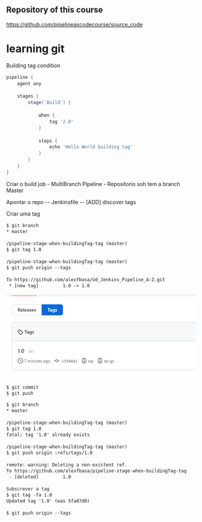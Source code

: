 ## Repository of this course

https://github.com/pipelineascodecourse/source_code

# learning git

Building tag condition

```groovy
pipeline {
    agent any

    stages {
        stage('Build') {

            when {
                tag '2.0'
            }

            steps {
                echo 'Hello World building tag'
            }
        }
    }
}
```

Criar o build job - MultiBranch Pipeline - Repositorio soh tem a branch Master

Apontar o repo -- Jenkinsfile -- [ADD] discover tags

Criar uma tag

```text
$ git branch
* master

/pipeline-stage-when-buildingTag-tag (master)
$ git tag 1.0

/pipeline-stage-when-buildingTag-tag (master)
$ git push origin --tags

To https://github.com/alexfbasa/Ud_Jenkins_Pipeline_A-Z.git
 * [new tag]         1.0 -> 1.0   
```
![git_tag](images/git-tag.png)
```
$ git commit 
$ git push
```

```text
$ git branch
* master

/pipeline-stage-when-buildingTag-tag (master)
$ git tag 1.0
fatal: tag '1.0' already exists

/pipeline-stage-when-buildingTag-tag (master)
$ git push origin :refs/tags/1.0

remote: warning: Deleting a non-existent ref.
To https://github.com/alexfbasa/pipeline-stage-when-buildingTag-tag
 - [deleted]         1.0   

Subscrever a tag
$ git tag -fa 1.0
Updated tag '1.0' (was 5fa87d0)

$ git push origin --tags

```